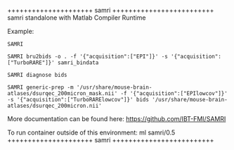 

+++++++++++++++++++++ samri +++++++++++++++++++++++++
samri standalone with Matlab Compiler Runtime

Example:
```
SAMRI

SAMRI bru2bids -o . -f '{"acquisition":["EPI"]}' -s '{"acquisition":["TurboRARE"]}' samri_bindata

SAMRI diagnose bids

SAMRI generic-prep -m '/usr/share/mouse-brain-atlases/dsurqec_200micron_mask.nii' -f '{"acquisition":["EPIlowcov"]}' -s '{"acquisition":["TurboRARElowcov"]}' bids '/usr/share/mouse-brain-atlases/dsurqec_200micron.nii'
```

More documentation can be found here: https://github.com/IBT-FMI/SAMRI

To run container outside of this environment: ml samri/0.5
+++++++++++++++++++++ samri +++++++++++++++++++++++++

